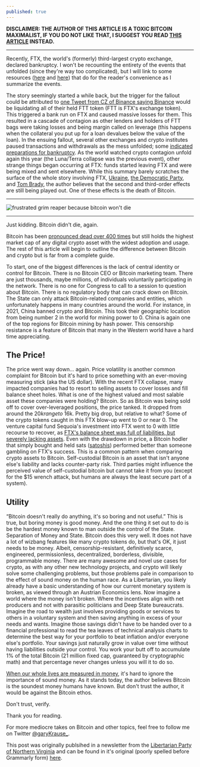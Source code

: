 ```yaml
---
published: true
---
```

**DISCLAIMER: THE AUTHOR OF THIS ARTICLE IS A TOXIC BITCOIN MAXIMALIST, IF YOU DO NOT LIKE THAT, I SUGGEST YOU READ [THIS ARTICLE](https://dergigi.com/2022/11/19/dear-crypto-fiat-bros/) INSTEAD.**

---

Recently, FTX, the world's (formerly) third-largest crypto exchange, declared bankruptcy. I won't be recounting the entirety of the events that unfolded (since they're way too complicated), but I will link to some resources ([here](https://twitter.com/mrjasonchoi/status/1592502785873825794?s=20&t=uBuLE2X2ZQb5ZpMLqK3rcg) and [here](https://threadreaderapp.com/thread/1592502785873825794.html)) that do for the reader's convenience as I summarize the events. 

The story seemingly started a while back, but the trigger for the fallout could be attributed to [one Tweet from CZ of Binance saying Binance](https://twitter.com/cz_binance/status/1589283421704290306?s=20&t=OufDRTjzi2A4_LH3WkdQsQ) would be liquidating all of their held FTT token (FTT is FTX's exchange token). This triggered a bank run on FTX and caused massive losses for them. This resulted in a cascade of contagion as other lenders and holders of FTT bags were taking losses and being margin called on leverage (this happens when the collateral you put up for a loan devalues below the value of the loan). In the ensuing fallout, several other exchanges and crypto institutes paused transactions and withdrawals as the mess unfolded; some [indicated preparations for bankruptcy](https://www.wsj.com/articles/blockfi-prepares-for-potential-bankruptcy-as-crypto-contagion-spreads-11668534824). As the world watched crypto contagion unfold again this year (the Luna/Terra collapse was the previous event), other strange things began occurring at FTX: funds started leaving FTX and were being mixed and sent elsewhere. While this summary barely scratches the surface of the whole story involving FTX, [Ukraine](https://unusualwhales.com/news/ukraine-government-partnered-with-ftx-for-crypto-to-fiat-donations), [the Democratic Party](https://www.opensecrets.org/elections-overview/biggest-donors), and [Tom Brady](https://www.reuters.com/legal/ftx-founder-bankman-fried-sued-us-court-over-yield-bearing-crypto-accounts-2022-11-16/), the author believes that the second and third-order effects are still being played out. One of these effects is the death of Bitcoin.

---

![frustrated grim reaper because bitcoin won't die]({{site.baseurl}}/images/frustratedGrimReaper.png)

---

Just kidding. Bitcoin didn't die, again.

Bitcoin has been [pronounced dead over 400 times](https://99bitcoins.com/bitcoin-obituaries/) but still holds the highest market cap of any digital crypto asset with the widest adoption and usage. The rest of this article will begin to outline the difference between Bitcoin and crypto but is far from a complete guide.

To start, one of the biggest differences is the lack of central identity or control for Bitcoin. There is no Bitcoin CEO or Bitcoin marketing team. There are just thousands, maybe millions, of individuals voluntarily participating in the network. There is no one for Congress to call to a session to question about Bitcoin. There is no regulatory body that can crack down on Bitcoin. The State can only attack Bitcoin-related companies and entities, which unfortunately happens in many countries around the world. For instance, in 2021, China banned crypto and Bitcoin. This took their geographic location from being number 2 in the world for mining power to 0. China is again one of the top regions for Bitcoin mining by hash power. This censorship resistance is a feature of Bitcoin that many in the Western world have a hard time appreciating.

## The Price!
The price went way down... again. Price volatility is another common complaint for Bitcoin but it's hard to price something with an ever-moving measuring stick (aka the US dollar). With the recent FTX collapse, many impacted companies had to resort to selling assets to cover losses and fill balance sheet holes. What is one of the highest valued and most salable asset these companies were holding? Bitcoin. So as Bitcoin was being sold off to cover over-leveraged positions, the price tanked. It dropped from around the $20k range to ~$16k. Pretty big drop, but relative to what? Some of the crypto tokens caught in this FTX blow-up went to 0 or near 0. The venture capital fund Sequoia's investment into FTX went to 0 with little recourse to recover, as [FTX's balance sheet was full of liabilities, but severely lacking assets](https://www.visualcapitalist.com/ftx-leaked-balance-sheet-visualized/). Even with the drawdown in price, a Bitcoin hodler that simply bought and held sats ([satoshis](https://www.coindesk.com/learn/what-is-a-satoshi-understanding-the-smallest-unit-of-bitcoin/)) performed better than someone gambling on FTX's success. This is a common pattern when comparing crypto assets to Bitcoin. Self-custodial Bitcoin is an asset that isn't anyone else's liability and lacks counter-party risk. Third parties might influence the perceived value of self-custodial bitcoin but cannot take it from you (except for the $15 wrench attack, but humans are always the least secure part of a system).

## Utility
“Bitcoin doesn't really do anything, it's so boring and not useful.” This is true, but boring money is good money. And the one thing it set out to do is be the hardest money known to man outside the control of the State. Separation of Money and State. Bitcoin does this very well. It does not have a lot of wizbang features like many crypto tokens do, but that's OK, it just needs to be money. Albeit, censorship-resistant, definitively scarce, engineered, permissionless, decentralized, borderless, divisible, programmable money. There are many awesome and novel use cases for crypto, as with any other new technology projects, and crypto will likely solve some challenging problems, but those problems pale in comparison to the effect of sound money on the human race. As a Libertarian, you likely already have a basic understanding of how our current monetary system is broken, as viewed through an Austrian Economics lens. Now imagine a world where the money isn't broken. Where the incentives align with net producers and not with parasitic politicians and Deep State bureaucrats. Imagine the road to wealth just involves providing goods or services to others in a voluntary system and then saving anything in excess of your needs and wants. Imagine those savings didn't have to be handed over to a financial professional to read the tea leaves of technical analysis charts to determine the best way for your portfolio to beat inflation and/or everyone else's portfolio. Your savings just naturally grow in value over time without having liabilities outside your control. You work your butt off to accumulate 1% of the total Bitcoin (21 million fixed cap, guaranteed by cryptographic math) and that percentage never changes unless you will it to do so.

[When our whole lives are measured in money](https://youtu.be/hEyAAgxc9_Y?t=3301), it's hard to ignore the importance of sound money. As it stands today, the author believes Bitcoin is the soundest money humans have known. But don't trust the author, it would be against the Bitcoin ethos. 

Don't trust, verify.

Thank you for reading.

For more mediocre takes on Bitcoin and other topics, feel free to follow me on Twitter [@garyKrause_](https://twitter.com/garyKrause_).

This post was originally publsihed in a newsletter from the [Libertarian Party of Northern Virginia](lpnova.org) and can be found in it's original (poorly spelled before Grammarly form) [here](https://mcusercontent.com/b8a3e1fbc6c6842725c46ff44/files/75087144-2aa6-861c-d48b-14cfc165da3e/FTX_WTF_.pdf?mc_cid=ef697bb8bd).
